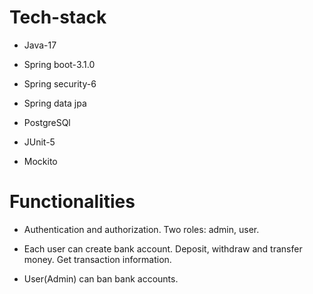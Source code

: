 # Tech-stack

* Java-17

* Spring boot-3.1.0

* Spring security-6

* Spring data jpa

* PostgreSQl

* JUnit-5

* Mockito

# Functionalities

* Authentication and authorization. Two roles: admin, user.

* Each user can create bank account. Deposit, withdraw and transfer money. Get transaction information.

* User(Admin) can ban bank accounts.
